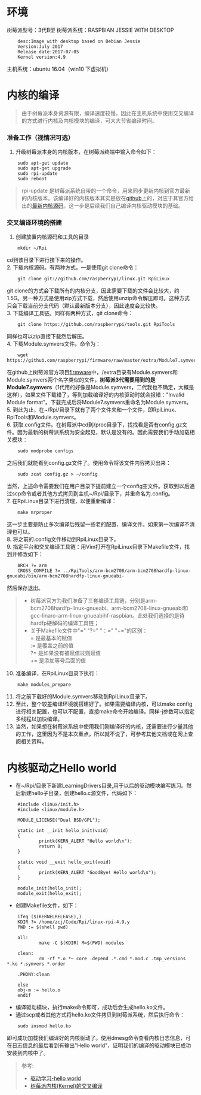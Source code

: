 # 环境
树莓派型号：3代B型
树莓派系统：RASPBIAN JESSIE WITH DESKTOP
```
	desc:Image with desktop based on Debian Jessie
	Version:July 2017
	Release date:2017-07-05
	Kernel version:4.9
```
主机系统：ubuntu 16.04（win10 下虚拟机）

# 内核的编译
> 由于树莓派本身资源有限，编译速度较慢，因此在主机系统中使用交叉编译的方式进行内核及内核模块的编译，可大大节省编译时间。

### 准备工作（视情况可选） 
1. 升级树莓派本身的内核版本，在树莓派终端中输入命令如下：
```
	sudo apt-get update
	sudo apt-get upgrade
	sudo rpi-update
	sudo reboot
```
> rpi-update 是树莓派系统自带的一个命令，用来同步更新内核到官方最新的内核版本。该编译好的内核版本其实是放在[github](https://github.com/raspberrypi/firmware)上的，对应于其官方给出的[最新内核源码](https://github.com/raspberrypi/linux)。这一步是后续我们自己编译内核驱动模块的基础。

### 交叉编译环境的搭建
1. 创建放置内核源码和工具的目录
```
	mkdir ~/Rpi
```
cd到该目录下进行接下来的操作。  
2. 下载内核源码。有两种方式，一是使用git clone命令：
```
	git clone git://github.com/raspberrypi/linux.git RpiLinux
```
git clone的方式会下载所有的内核分支，因此需要下载的文件会比较大，约1.5G。另一种方式是使用zip方式下载，然后使用unzip命令解压即可。这种方式只会下载当前分支代码（默认最新版本分支），因此速度会比较快。  
3. 下载编译工具链。同样有两种方式，git clone命令：
```
	git clone https://github.com/raspberrypi/tools.git RpiTools
```
同样也可以zip直接下载然后解压。  
4. 下载Module.symvers文件。命令为：
```
	wget https://github.com/raspberrypi/firmware/raw/master/extra/Module7.symvers
```
在github上树莓派官方项目[firmware](https://github.com/raspberrypi/firmware)中，/extra目录有Module.symvers和Module.symvers两个名字类似的文件，**树莓派3代需要用到的是Module7.symvers**（1代用的好像是Module.symvers，二代我也不确定，大概是这样），如果文件下载错了，等到加载编译好的内核驱动时就会报错："Invalid Module format"。下载完成后将Module7.symvers重命名为Module.symvers。
5. 到此为止，在~/Rpi/目录下就有了两个文件夹和一个文件，即RpiLinux、RpiTools和Module.symvers。  
6. 获取.config文件。在树莓派中cd到/proc目录下，找找看是否有config.gz文件。因为最新的树莓派系统为安全起见，默认是没有的。因此需要我们手动加载相关模块：
```
	sudo modprobe configs
```
之后我们就能看到config.gz文件了。使用命令将该文件内容拷贝出来：
```
	sudo zcat config.gz > ~/config
```
当然，上述命令需要我们在用户目录下提前建立一个config空文件。获取到以后通过scp命令或者其他方式拷贝到主机~/Rpi/目录下，并重命名为.config。  
7. 在RpiLinux目录下进行清理，以便重新编译：
```
	make mrproper
```
这一步主要是防止多次编译后残留一些老的配置、编译文件。如果第一次编译不清理也可以。  
8. 将之前的.config文件移动到RpiLinux目录下。  
9. 指定平台和交叉编译工具链：用Vim打开在RpiLinux目录下Makefile文件，找到并修改如下：
```
	ARCH ?= arm
	CROSS_COMPILE ?= ../RpiTools/arm-bcm2708/arm-bcm2708hardfp-linux-gnueabi/bin/arm-bcm2708hardfp-linux-gnueabi-
```
然后保存退出。  
> - 树莓派官方为我们准备了三套编译工具链，分别是arm-bcm2708hardfp-linux-gnueabi、arm-bcm2708-linux-gnueabi和gcc-linaro-arm-linux-gnueabihf-raspbian。此处我们选择的是待hardfp硬解码的编译工具链；
> - 关于Makefile文件中"=" "?=" "：=" "+="的区别：  
	= 是最基本的赋值  
	:= 是覆盖之前的值  
	?= 是如果没有被赋值过则赋值  
	+= 是添加等号后面的值
10. 准备编译，在RpiLinux目录下执行：
```
	make modules_prepare
```
11. 将之前下载好的Module.symvers移动到RpiLinux目录下。
12. 至此，整个较差编译环境就搭建好了。如果需要编译内核，可以make config进行相关配置，也可以不配置，直接make命令开始编译。同样-j参数可以指定多线程以加快编译。
13. 当然，如果想在树莓派系统中使用我们刚编译好的内核，还需要进行少量其他的工作，这里因为不是本次重点，所以就不说了，可参考其他文档或在网上查阅相关资料。

# 内核驱动之Hello world
* 在~/Rpi/目录下新建LearningDrivers目录,用于以后的驱动模块编写练习。然后新建hello子目录，创建hello.c源文件，代码如下：

```
	#include <linux/init.h>
	#include <linux/module.h>

	MODULE_LICENSE("Dual BSD/GPL");

	static int __init hello_init(void)
	{
    		printk(KERN_ALERT "Hello world\n");
    		return 0;
	}

	static void __exit hello_exit(void)
	{
    		printk(KERN_ALERT "GoodBye! Hello world\n");
	}

	module_init(hello_init);
	module_exit(hello_exit);

```
* 创建Makefile文件，如下：
```
	ifeq ($(KERNELRELEASE),)
	KDIR ?= /home/zcj/Code/Rpi/linux-rpi-4.9.y
	PWD := $(shell pwd)
	
	all:
	        make -C $(KDIR) M=$(PWD) modules
	
	clean:
	        rm -rf *.o *~ core .depend .*.cmd *.mod.c .tmp_versions *.ko *.symvers *.order
	
	.PHONY:clean
	
	else
	obj-m := hello.o
	endif
```
* 编译驱动模块，执行make命令即可，成功后会生成hello.ko文件。
* 通过scp或者其他方式将hello.ko文件拷贝到树莓派系统，然后执行命令：
```
	sudo insmod hello.ko 
```
即可成功加载我们编译好的内核驱动了。使用dmesg命令查看内核日志信息，可在日志信息的最后看到有输出"Hello world"，证明我们的编译的驱动模块已成功安装到内核中了。  


> 参考:
>  - [驱动学习-hello world](http://blog.csdn.net/xfwxqx/article/details/45338849)
>  - [树莓派内核(Kernel)的交叉编译](http://shumeipai.nxez.com/2013/10/09/raspberry-pi-kernel-cross-compiler.html)